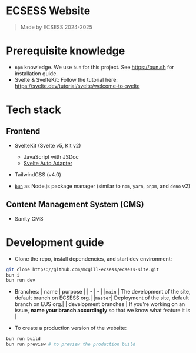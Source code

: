 # ECSESS Website

> Made by ECSESS 2024-2025

# Prerequisite knowledge

- `npm` knowledge. We use `bun` for this project. See https://bun.sh for installation guide.
- Svelte & SvelteKit: Follow the tutorial here: https://svelte.dev/tutorial/svelte/welcome-to-svelte

# Tech stack

## Frontend

- SvelteKit (Svelte v5, Kit v2)
  - JavaScript with JSDoc
  - [Svelte Auto Adapter](https://svelte.dev/docs/kit/adapters)
- TailwindCSS (v4.0)

- [`bun`](https://bun.sh) as Node.js package manager (similar to `npm`, `yarn`, `pnpm`, and `deno` v2)

## Content Management System (CMS)

- Sanity CMS

# Development guide

- Clone the repo, install dependencies, and start dev environment:

```bash
git clone https://github.com/mcgill-ecsess/ecsess-site.git
bun i
bun run dev
```

- Branches:
  | name | purpose |
  | - | - |
  |`main` | The development of the site, default branch on ECSESS org.|
  |`master`| Deployment of the site, default branch on EUS org.|
  | development branches | If you're working on an issue, **name your branch accordingly** so that we know what feature it is |

- To create a production version of the website:

```bash
bun run build
bun run preview # to preview the production build
```
